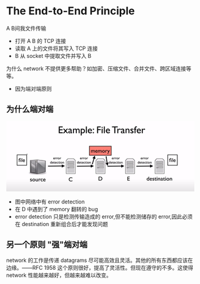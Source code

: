 # The End-to-End Principle

A B间我文件传输
- 打开 A B 的 TCP 连接
- 读取 A 上的文件将其写入 TCP 连接
- B 从 socket 中提取文件并写入 B

为什么 network 不提供更多帮助？如加密、压缩文件、合并文件、跨区域连接等等。
- 因为端对端原则

## 为什么端对端
![why use end to end](imgs/fileTransfer.png)  
- 图中网络中有 error detection
- 在 D 中遇到了 memory 翻转的 bug
- error detection 只是检测传输造成的 error,但不能检测储存的 error,因此必须在 destination 重新组合后才能发现问题

## 另一个原则 "强"端对端
network 的工作是传递 datagrams 尽可能高效且灵活。其他的所有东西都应该在边缘。——RFC 1958
这个原则很好，提高了灵活性。但现在遵守的不多。这使得 network 性能越来越好，但越来越难以改变。